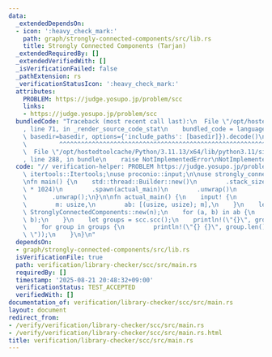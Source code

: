 ```yaml
---
data:
  _extendedDependsOn:
  - icon: ':heavy_check_mark:'
    path: graph/strongly-connected-components/src/lib.rs
    title: Strongly Connected Components (Tarjan)
  _extendedRequiredBy: []
  _extendedVerifiedWith: []
  _isVerificationFailed: false
  _pathExtension: rs
  _verificationStatusIcon: ':heavy_check_mark:'
  attributes:
    PROBLEM: https://judge.yosupo.jp/problem/scc
    links:
    - https://judge.yosupo.jp/problem/scc
  bundledCode: "Traceback (most recent call last):\n  File \"/opt/hostedtoolcache/Python/3.11.13/x64/lib/python3.11/site-packages/onlinejudge_verify/documentation/build.py\"\
    , line 71, in _render_source_code_stat\n    bundled_code = language.bundle(stat.path,\
    \ basedir=basedir, options={'include_paths': [basedir]}).decode()\n          \
    \         ^^^^^^^^^^^^^^^^^^^^^^^^^^^^^^^^^^^^^^^^^^^^^^^^^^^^^^^^^^^^^^^^^^^^^^^^^^^^^^^^^\n\
    \  File \"/opt/hostedtoolcache/Python/3.11.13/x64/lib/python3.11/site-packages/onlinejudge_verify/languages/rust.py\"\
    , line 288, in bundle\n    raise NotImplementedError\nNotImplementedError\n"
  code: "// verification-helper: PROBLEM https://judge.yosupo.jp/problem/scc\n\nuse\
    \ itertools::Itertools;\nuse proconio::input;\n\nuse strongly_connected_components::StronglyConnectedComponents;\n\
    \nfn main() {\n    std::thread::Builder::new()\n        .stack_size(64 * 1024\
    \ * 1024)\n        .spawn(actual_main)\n        .unwrap()\n        .join()\n \
    \       .unwrap();\n}\n\nfn actual_main() {\n    input! {\n        n: usize,\n\
    \        m: usize,\n        ab: [(usize, usize); m],\n    }\n    let mut scc =\
    \ StronglyConnectedComponents::new(n);\n    for (a, b) in ab {\n        scc.add_edge(a,\
    \ b);\n    }\n    let groups = scc.scc();\n    println!(\"{}\", groups.len());\n\
    \    for group in groups {\n        println!(\"{} {}\", group.len(), group.iter().join(\"\
    \ \"));\n    }\n}\n"
  dependsOn:
  - graph/strongly-connected-components/src/lib.rs
  isVerificationFile: true
  path: verification/library-checker/scc/src/main.rs
  requiredBy: []
  timestamp: '2025-08-21 20:48:32+09:00'
  verificationStatus: TEST_ACCEPTED
  verifiedWith: []
documentation_of: verification/library-checker/scc/src/main.rs
layout: document
redirect_from:
- /verify/verification/library-checker/scc/src/main.rs
- /verify/verification/library-checker/scc/src/main.rs.html
title: verification/library-checker/scc/src/main.rs
---
```

